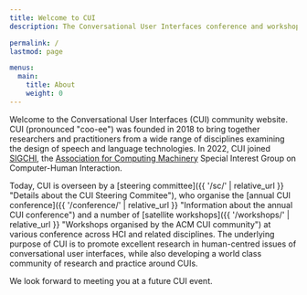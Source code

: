 ```yaml
---
title: Welcome to CUI
description: The Conversational User Interfaces conference and workshop series.

permalink: /
lastmod: page

menus:
  main:
    title: About
    weight: 0
---
```


Welcome to the Conversational User Interfaces (CUI) community website. CUI (pronounced "coo-ee") was founded in 2018 to bring together researchers and practitioners from a wide range of disciplines examining the design of speech and language technologies. In 2022, CUI joined [SIGCHI](https://sigchi.org/ "ACM Special Interest Group on Computer-Human Interaction"), the [Association for Computing Machinery](https://www.acm.org/ "Association for Computing Machinery")  Special Interest Group on Computer-Human Interaction.

Today, CUI is overseen by a [steering committee]({{ '/sc/' | relative_url }} "Details about the CUI Steering Commitee"), who organise the [annual CUI conference]({{ '/conference/' | relative_url }} "Information about the annual CUI conference") and a number of [satellite workshops]({{ '/workshops/' | relative_url }} "Workshops organised by the ACM CUI community") at various conference across HCI and related disciplines. The underlying purpose of CUI is to promote excellent research in human-centred issues of conversational user interfaces, while also developing a world class community of research and practice around CUIs.

We look forward to meeting you at a future CUI event.
